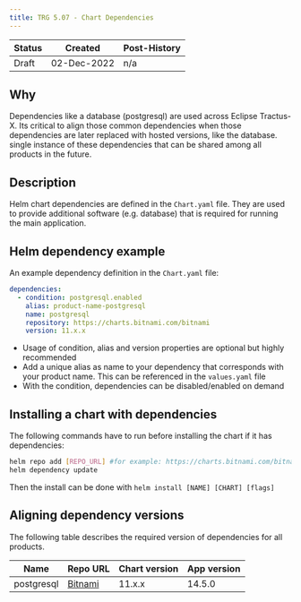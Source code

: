 ```yaml
---
title: TRG 5.07 - Chart Dependencies
---
```


| Status | Created      | Post-History |
|--------|--------------|--------------|
| Draft  | 02-Dec-2022  | n/a          |

## Why

Dependencies like a database (postgresql) are used across Eclipse Tractus-X. Its critical to align those common dependencies when those dependencies are later replaced with hosted versions, like the database. single instance of these dependencies that can be shared among all products in the future.

## Description

Helm chart dependencies are defined in the `Chart.yaml` file. They are used to provide additional software (e.g. database) that is required for running the main application.

## Helm dependency example

An example dependency definition in the `Chart.yaml` file:

```yaml
dependencies:
  - condition: postgresql.enabled
    alias: product-name-postgresql
    name: postgresql
    repository: https://charts.bitnami.com/bitnami
    version: 11.x.x
```

- Usage of condition, alias and version properties are optional but highly recommended
- Add a unique alias as name to your dependency that corresponds with your product name. This can be referenced in the `values.yaml` file
- With the condition, dependencies can be disabled/enabled on demand

## Installing a chart with dependencies

The following commands have to run before installing the chart if it has dependencies:

```sh
helm repo add [REPO_URL] #for example: https://charts.bitnami.com/bitnami
helm dependency update
```

Then the install can be done with `helm install [NAME] [CHART] [flags]`

## Aligning dependency versions

The following table describes the required version of dependencies for all products.

|Name |Repo URL |Chart version | App version|
|--- | --- | ---| ---|
|postgresql | [Bitnami](https://charts.bitnami.com/bitnami) | 11.x.x| 14.5.0|

